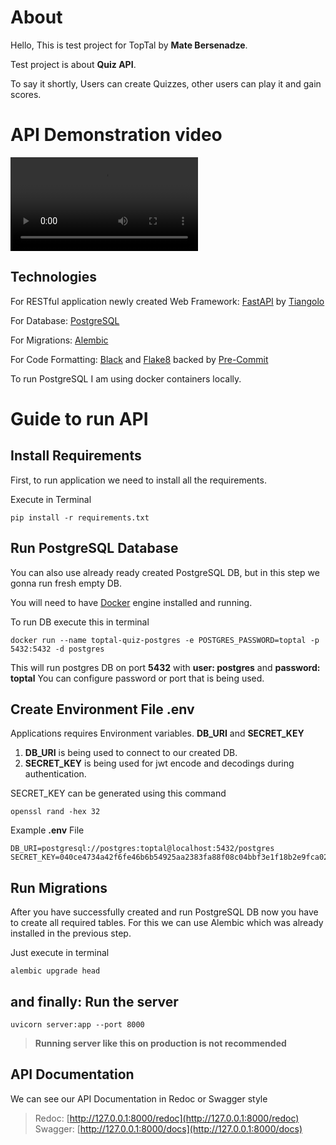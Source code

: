 # About

Hello, This is test project for TopTal by **Mate Bersenadze**.

Test project is about **Quiz API**.

To say it shortly, Users can create Quizzes, other users can play it and gain scores.

# API Demonstration video
![Video](https://toptal-test-bucket-mate.s3.eu-central-1.amazonaws.com/Screen+Recording+2022-10-10+at+23.23.37.mov)

## Technologies

For RESTful application newly created Web Framework: [FastAPI](https://github.com/tiangolo/fastapi)
by [Tiangolo](https://tiangolo.com/)

For Database: [PostgreSQL](https://www.postgresql.org/)

For Migrations: [Alembic](https://alembic.sqlalchemy.org/en/latest/)

For Code Formatting: [Black](https://github.com/psf/black) and [Flake8](https://flake8.pycqa.org/en/latest/) backed
by [Pre-Commit](https://pre-commit.com/)

To run PostgreSQL I am using docker containers locally.

# Guide to run API

## Install Requirements

First, to run application we need to install all the requirements.

Execute in Terminal

```shell
pip install -r requirements.txt
```

## Run PostgreSQL Database

You can also use already ready created PostgreSQL DB, but in this step we gonna run fresh empty DB.

You will need to have [Docker](https://www.docker.com/) engine installed and running.

To run DB execute this in terminal

```shell
docker run --name toptal-quiz-postgres -e POSTGRES_PASSWORD=toptal -p 5432:5432 -d postgres
```

This will run postgres DB on port **5432** with **user: postgres** and **password: toptal**
You can configure password or port that is being used.

## Create Environment File .env

Applications requires Environment variables. **DB_URI** and **SECRET_KEY**

1. **DB_URI** is being used to connect to our created DB.
2. **SECRET_KEY** is being used for jwt encode and decodings during authentication.

SECRET_KEY can be generated using this command

```shell
openssl rand -hex 32
```

Example **.env** File

```text
DB_URI=postgresql://postgres:toptal@localhost:5432/postgres
SECRET_KEY=040ce4734a42f6fe46b6b54925aa2383fa88f08c04bbf3e1f18b2e9fca0213d8
```

## Run Migrations

After you have successfully created and run PostgreSQL DB now you have to create all required tables. For this we can
use Alembic which was already installed in the previous step.

Just execute in terminal

```shell
alembic upgrade head
```

## and finally: Run the server

```shell
uvicorn server:app --port 8000
```

> **Running server like this on production is not recommended**

## API Documentation

We can see our API Documentation in Redoc or Swagger style
> Redoc: [http://127.0.0.1:8000/redoc](http://127.0.0.1:8000/redoc)
> Swagger: [http://127.0.0.1:8000/docs](http://127.0.0.1:8000/docs)
